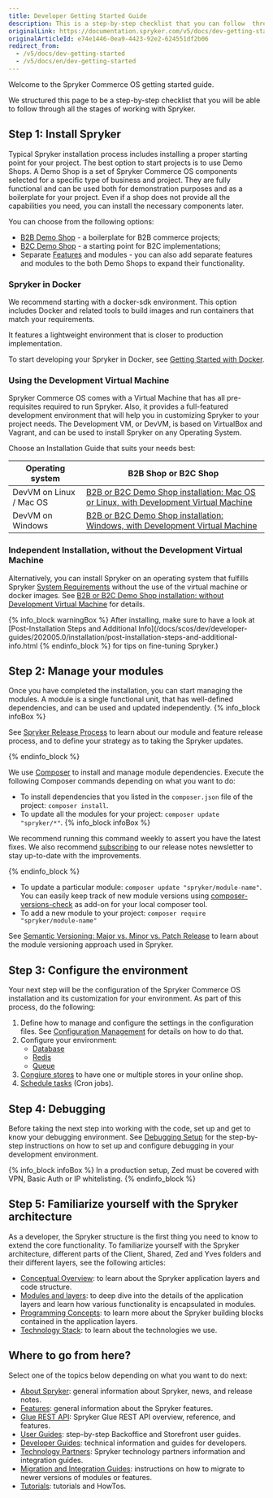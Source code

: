 ```yaml
---
title: Developer Getting Started Guide
description: This is a step-by-step checklist that you can follow  through all the stages of working with Spryker.
originalLink: https://documentation.spryker.com/v5/docs/dev-getting-started
originalArticleId: e74e1446-0ea9-4423-92e2-624551df2b06
redirect_from:
  - /v5/docs/dev-getting-started
  - /v5/docs/en/dev-getting-started
---
```


Welcome to the Spryker Commerce OS getting started guide.

We structured this page to be a step-by-step checklist that you will be able to follow through all the stages of working with Spryker.

## Step 1: Install Spryker

Typical Spryker installation process includes installing a proper starting point for your project. The best option to start projects is to use Demo Shops. A Demo Shop is a set of Spryker Commerce OS components selected for a specific type of business and project. They are fully functional and can be used both for demonstration purposes and as a boilerplate for your project. Even if a shop does not provide all the capabilities you need, you can install the necessary components later.

You can choose from the following options:

* [B2B Demo Shop](/docs/scos/user/intro-to-spryker/b2b-suite.html) - a boilerplate for B2B commerce projects;
* [B2C Demo Shop](/docs/scos/user/intro-to-spryker/b2c-suite.html) - a starting point for B2C implementations;
* Separate [Features](https://documentation.spryker.com/v5/docs/overview-of-the-feature-guides) and modules - you can also add separate features and modules to the both Demo Shops to expand their functionality.

### Spryker in Docker
We recommend starting with a docker-sdk environment. This option includes Docker and related tools to build images and run containers that match your requirements. 

It features a lightweight environment that is closer to production implementation. 

To start developing your Spryker in Docker, see [Getting Started with Docker](/docs/scos/dev/developer-guides/202005.0/installation/spryker-in-docker/getting-started-with-docker.html).

### Using the Development Virtual Machine

Spryker Commerce OS comes with a Virtual Machine that has all pre-requisites required to run Spryker. Also, it provides a full-featured development environment that will help you in customizing Spryker to your project needs. The Development VM, or DevVM, is based on VirtualBox and Vagrant, and can be used to install Spryker on any Operating System. 

Choose an Installation Guide that suits your needs best:


| Operating system | B2B Shop or B2C Shop |
| --- | --- |
| DevVM on Linux / Mac OS | [B2B or B2C Demo Shop installation: Mac OS or Linux, with Development Virtual Machine](/docs/scos/dev/developer-guides/202005.0/installation/spryker-in-vagrant/b2b-or-b2c-demo-shop-installation-mac-os-or-linux-with-development-virtual-machine.html) |
| DevVM on Windows | [B2B or B2C Demo Shop installation: Windows, with Development Virtual Machine](/docs/scos/dev/developer-guides/202005.0/installation/spryker-in-vagrant/b2b-or-b2c-demo-shop-installation-windows-with-development-virtual-machine.html) |

### Independent Installation, without the Development Virtual Machine
Alternatively, you can install Spryker on an operating system that fulfills Spryker [System Requirements](/docs/scos/dev/developer-guides/202005.0/installation/system-requirements.html) without the use of the virtual machine or docker images. See [B2B or B2C Demo Shop installation: without Development Virtual Machine](/docs/scos/dev/developer-guides/202005.0/installation/spryker-in-vagrant/b2b-or-b2c-demo-shop-installation-without-development-virtual-machine.html) for details.

{% info_block warningBox %}
After installing, make sure to have a look at [Post-Installation Steps and Additional Info](/docs/scos/dev/developer-guides/202005.0/installation/post-installation-steps-and-additional-info.html
{% endinfo_block %} for tips on fine-tuning Spryker.)
## Step 2: Manage your modules

Once you have completed the installation, you can start managing the modules. A module is a single functional unit, that has well-defined dependencies, and can be used and updated independently. 
{% info_block infoBox %}

See [Spryker Release Process](/docs/scos/user/intro-to-spryker/{{site.version}}/spryker-release-process.html) to learn about our module and feature release process, and to define your strategy as to taking the Spryker updates. 

{% endinfo_block %}

We use [Composer](/docs/scos/dev/developer-guides/202005.0/installation/composer.html) to install and manage module dependencies. 
Execute the following Composer commands depending on what you want to do:

* To install dependencies that you listed in the `composer.json` file of the project: `composer install`.
*  To update all the modules for your project: `composer update "spryker/*"`. 
{% info_block infoBox %}

We recommend running this command weekly to assert you have the latest fixes. We also recommend [subscribing](https://now.spryker.com/release-notes) to our release notes newsletter to stay up-to-date with the improvements.

{% endinfo_block %}
*  To update a particular module: `composer update "spryker/module-name"`. You can easily keep track of new module versions using [composer-versions-check](https://github.com/Soullivaneuh/composer-versions-check) as add-on for your local composer tool.
*  To add a new module to your project: `composer require "spryker/module-name"`

See [Semantic Versioning: Major vs. Minor vs. Patch Release](/docs/scos/dev/developer-guides/202005.0/architecture-guide/module-api/semantic-versioning-major-vs.-minor-vs.-patch-release.html) to learn about the module versioning approach used in Spryker.


## Step 3: Configure the environment

Your next step will be the configuration of the Spryker Commerce OS installation and its customization for your environment. As part of this process, do the following:

1. Define how to manage and configure the settings in the configuration files. See [Configuration Management](/docs/scos/dev/developer-guides/202005.0/development-guide/back-end/data-manipulation/configuration-management.html) for details on how to do that.
2. Configure your environment: 
    *   [Database](/docs/scos/dev/developer-guides/202005.0/installation/configuring-the-database-server.html)
    *   [Redis](/docs/scos/dev/developer-guides/202005.0/installation/redis-configuration.html)
    <!---*   [ElasticSearch](/docs/scos/dev/developer-guides/202005.0/development-guide/back-end/data-manipulation/data-interaction/search/configuring-elasticsearch.html)-->
    *   [Queue](/docs/scos/dev/developer-guides/202005.0/development-guide/back-end/data-manipulation/queue/queue.html)
3. [Congiure stores](/docs/scos/dev/features/202005.0/internationalization/multiple-stores.html#configure-stores) to have one or multiple stores in your online shop.
4. [Schedule tasks](/docs/scos/dev/developer-guides/202005.0/development-guide/back-end/data-manipulation/data-enrichment/cronjobs/cronjob-scheduling.html) (Cron jobs).
<!---4. Move to the maintenance mode-->

## Step 4: Debugging

Before taking the next step into working with the code, set up and get to know your debugging environment. See [Debugging Setup](/docs/scos/dev/developer-guides/202005.0/installation/spryker-in-vagrant/debugger/debugger-setup-in-vagrant.html) for the step-by-step instructions on how to set up and configure debugging in your development environment.

{% info_block infoBox %}
In a production setup, Zed must be covered with VPN, Basic Auth or IP whitelisting.
{% endinfo_block %}

## Step 5: Familiarize yourself with the Spryker architecture

As a developer, the Spryker structure is the first thing you need to know to extend the core functionality. To familiarize yourself with the Spryker architecture, different parts of the Client, Shared, Zed and Yves folders and their different layers, see the following articles:

* [Conceptual Overview](/docs/scos/dev/developer-guides/202005.0/architecture-guide/conceptual-overview.html): to learn about the Spryker application layers and code structure.
* [Modules and layers](https://documentation.spryker.com/v5/docs/modules-and-layers): to deep dive into the details of the application layers and learn how various functionality is encapsulated in modules.
* [Programming Concepts](/docs/scos/dev/developer-guides/202005.0/architecture-guide/programming-concepts.html): to learn more about the Spryker building blocks contained in the application layers.
* [Technology Stack](/docs/scos/dev/developer-guides/202005.0/architecture-guide/technology-stack.html): to learn about the technologies we use. 

<!---* Introduction to navigating the folder structure, main concepts and namespacing.
* The project directory
* The OS directories-->

<!---## Step 5: The Development Virtual Machine

Get to know the parts of the Spryker Development Virtual Machine with which we ship the Spryker Commerce OS so that you have a pre-configured and ready to go stack.

* What is the Spryker DevVM (Development Virtual Machine) and why do we need it?
* Main Structure
* Technology Stack: Linux distribution, PHP, Postgres, MySQL, ES, Redis, Queue, Jenkins-->



## Where to go from here?

Select one of the topics below depending on what you want to do next:

* [About Spryker](/docs/scos/user/intro-to-spryker/{{site.version}}/about-spryker.html): general information about Spryker, news, and release notes.
* [Features](https://documentation.spryker.com/v5/docs/overview-of-the-feature-guides): general information about the Spryker features.
* [Glue REST API](/docs/scos/dev/glue-api-guides/202005.0/glue-rest-api.html): Spryker Glue REST API overview, reference, and features.
* [User Guides](/docs/scos/user/user-guides/202005.0/about-user-guides.html): step-by-step Backoffice and Storefront user guides.
* [Developer Guides](/docs/scos/dev/developer-guides/202005.0/about-the-developer-guides.html): technical information and guides for developers. 
* [Technology Partners](/docs/scos/dev/technology-partners/202005.0/technology-partner-integration.html): Spryker technology partners information and integration guides.
* [Migration and Integration Guides](/docs/scos/dev/migration-and-integration/202005.0/about-migration-and-integration-guides.html): instructions on how to migrate to newer versions of modules or features.
* [Tutorials](/docs/scos/dev/tutorials/202005.0/about-tutorials.html): tutorials and HowTos.

